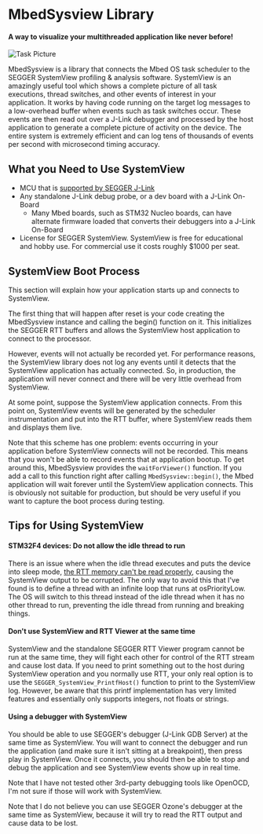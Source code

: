 # MbedSysview Library
#### A way to visualize your multithreaded application like never before!
![Task Picture](https://app.box.com/shared/static/1a2hbqf2qcwzbaudxe43cg1l8one04bz.png)

MbedSysview is a library that connects the Mbed OS task scheduler to the SEGGER SystemView profiling & analysis software.  SystemView is an amazingly useful tool  which shows a complete picture of all task executions, thread switches, and other events of interest in your application.  It works by having code running on the target log messages to a low-overhead buffer when events such as task switches occur.  These events are then read out over a J-Link debugger and processed by the host application to generate a complete picture of activity on the device.  The entire system is extremely efficient and can log tens of thousands of events per second with microsecond timing accuracy.   

## What you Need to Use SystemView
- MCU that is [supported by SEGGER J-Link](https://www.segger.com/supported-devices/jlink/)
- Any standalone J-Link debug probe, or a dev board with a J-Link On-Board
  - Many Mbed boards, such as STM32 Nucleo boards, can have alternate firmware loaded that converts their debuggers into a J-Link On-Board
- License for SEGGER SystemView.  SystemView is free for educational and hobby use.  For commercial use it costs roughly $1000 per seat.

## SystemView Boot Process
This section will explain how your application starts up and connects to SystemView.

The first thing that will happen after reset is your code creating the MbedSysview instance and calling the begin() function on it.  This initializes the SEGGER RTT buffers and allows the SystemView host application to connect to the processor.

However, events will not actually be recorded yet.  For performance reasons, the SystemView library does not log any events until it detects that the SystemView application has actually connected.  So, in production, the application will never connect and there will be very little overhead from SystemView.

At some point, suppose the SystemView application connects.  From this point on, SystemView events will be generated by the scheduler instrumentation and put into the RTT buffer, where SystemView reads them and displays them live.

Note that this scheme has one problem: events occurring in your application before SystemView connects will not be recorded.  This means that you won't be able to record events that at application bootup.  To get around this, MbedSysview provides the `waitForViewer()` function.  If you add a call to this function right after calling `MbedSysview::begin()`, the Mbed application will wait forever until the SystemView application connects.  This is obviously not suitable for production, but should be very useful if you want to capture the boot process during testing.    

## Tips for Using SystemView
#### STM32F4 devices: Do not allow the idle thread to run
There is an issue where when the idle thread executes and puts the device into sleep mode, [the RTT memory can't be read properly](https://community.st.com/s/question/0D50X00009XkWE7SAN/segger-jlink-rtt-doesnt-work-with-sleep-modes), causing the SystemView output to be corrupted.  The only way to avoid this that I've found is to define a thread with an infinite loop that runs at osPriorityLow.  The OS will switch to this thread instead of the idle thread when it has no other thread to run, preventing the idle thread from running and breaking things.

#### Don't use SystemView and RTT Viewer at the same time
SystemView and the standalone SEGGER RTT Viewer program cannot be run at the same time, they will fight each other for control of the RTT stream and cause lost data.  If you need to print something out to the host during SystemView operation and you normally use RTT, your only real option is to use the `SEGGER_SystemView_PrintfHost()` function to print to the SystemView log.  However, be aware that this printf implementation has very limited features and essentially only supports integers, not floats or strings.

#### Using a debugger with SystemView
You should be able to use SEGGER's debugger (J-Link GDB Server) at the same time as SystemView. You will want to connect the debugger and run the application (and make sure it isn't sitting at a breakpoint), then press play in SystemView.  Once it connects, you should then be able to stop and debug the application and see SystemView events show up in real time.

Note that I have not tested other 3rd-party debugging tools like OpenOCD, I'm not sure if those will work with SystemView.

Note that I do not believe you can use SEGGER Ozone's debugger at the same time as SystemView, because it will try to read the RTT output and cause data to be lost.